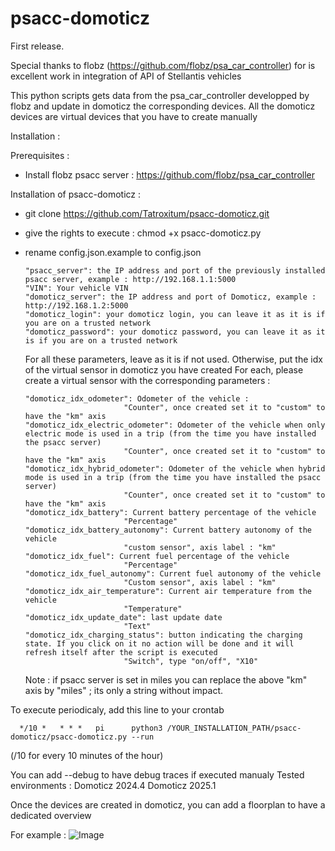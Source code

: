# psacc-domoticz

First release.

Special thanks to flobz (https://github.com/flobz/psa_car_controller) for is excellent work in integration of API of Stellantis vehicles

This python scripts gets data from the psa_car_controller developped by flobz and update in domoticz the corresponding devices.
All the domoticz devices are virtual devices that you have to create manually

Installation : 

Prerequisites : 
- Install flobz psacc server : https://github.com/flobz/psa_car_controller

Installation of psacc-domoticz : 
- git clone https://github.com/Tatroxitum/psacc-domoticz.git
- give the rights to execute : chmod +x psacc-domoticz.py
- rename config.json.example to config.json

      "psacc_server": the IP address and port of the previously installed psacc server, example : http://192.168.1.1:5000
      "VIN": Your vehicle VIN
      "domoticz_server": the IP address and port of Domoticz, example : http://192.168.1.2:5000
      "domoticz_login": your domoticz login, you can leave it as it is if you are on a trusted network
      "domoticz_password": your domoticz password, you can leave it as it is if you are on a trusted network

  	For all these parameters, leave as it is if not used. Otherwise, put the idx of the virtual sensor in domoticz you have created
  	For each, please create a virtual sensor with the corresponding parameters :
  
      "domoticz_idx_odometer": Odometer of the vehicle :
  							"Counter", once created set it to "custom" to have the "km" axis
      "domoticz_idx_electric_odometer": Odometer of the vehicle when only electric mode is used in a trip (from the time you have installed the psacc server)
  							"Counter", once created set it to "custom" to have the "km" axis
      "domoticz_idx_hybrid_odometer": Odometer of the vehicle when hybrid mode is used in a trip (from the time you have installed the psacc server)
  							"Counter", once created set it to "custom" to have the "km" axis
      "domoticz_idx_battery": Current battery percentage of the vehicle
  							"Percentage"
      "domoticz_idx_battery_autonomy": Current battery autonomy of the vehicle
  							"custom sensor", axis label : "km"
      "domoticz_idx_fuel": Current fuel percentage of the vehicle
  							"Percentage"
      "domoticz_idx_fuel_autonomy": Current fuel autonomy of the vehicle
  							"Custom sensor", axis label : "km"
      "domoticz_idx_air_temperature": Current air temperature from the vehicle
  							"Temperature"
      "domoticz_idx_update_date": last update date
  							"Text"
      "domoticz_idx_charging_status": button indicating the charging state. If you click on it no action will be done and it will refresh itself after the script is executed
  							"Switch", type "on/off", "X10"
  	
	Note : if psacc server is set in miles you can replace the above "km" axis by "miles" ; its only a string without impact.
	
To execute periodicaly, add this line to your crontab

      */10 *   * * *   pi      python3 /YOUR_INSTALLATION_PATH/psacc-domoticz/psacc-domoticz.py --run

(/10 for every 10 minutes of the hour)

You can add --debug to have debug traces if executed manualy
Tested environments : 
Domoticz 2024.4 
Domoticz 2025.1 

Once the devices are created in domoticz, you can add a floorplan to have a dedicated overview

For example :
![Image](https://github.com/user-attachments/assets/add5f8cb-dbf0-4bbe-878e-a0e931211853)

